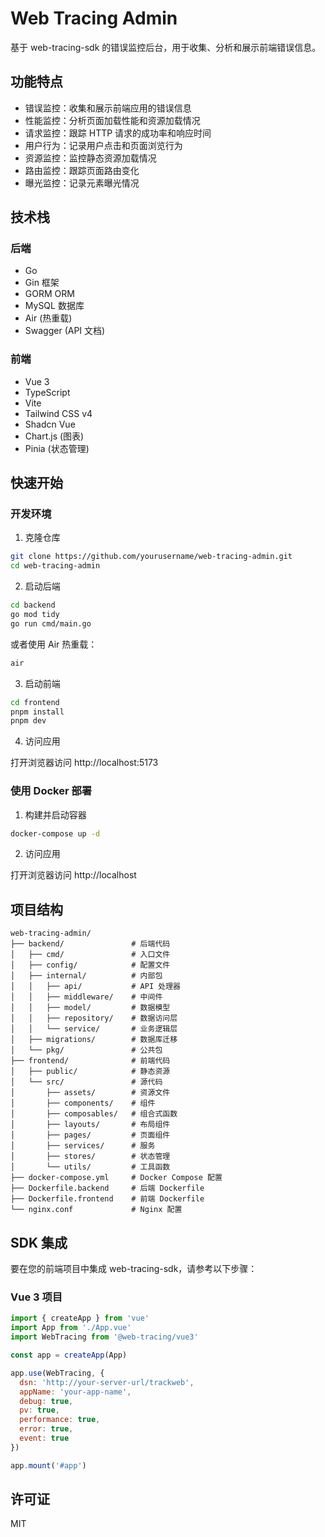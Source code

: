 # Web Tracing Admin

基于 web-tracing-sdk 的错误监控后台，用于收集、分析和展示前端错误信息。

## 功能特点

- 错误监控：收集和展示前端应用的错误信息
- 性能监控：分析页面加载性能和资源加载情况
- 请求监控：跟踪 HTTP 请求的成功率和响应时间
- 用户行为：记录用户点击和页面浏览行为
- 资源监控：监控静态资源加载情况
- 路由监控：跟踪页面路由变化
- 曝光监控：记录元素曝光情况

## 技术栈

### 后端

- Go
- Gin 框架
- GORM ORM
- MySQL 数据库
- Air (热重载)
- Swagger (API 文档)

### 前端

- Vue 3
- TypeScript
- Vite
- Tailwind CSS v4
- Shadcn Vue
- Chart.js (图表)
- Pinia (状态管理)

## 快速开始

### 开发环境

1. 克隆仓库

```bash
git clone https://github.com/yourusername/web-tracing-admin.git
cd web-tracing-admin
```

2. 启动后端

```bash
cd backend
go mod tidy
go run cmd/main.go
```

或者使用 Air 热重载：

```bash
air
```

3. 启动前端

```bash
cd frontend
pnpm install
pnpm dev
```

4. 访问应用

打开浏览器访问 http://localhost:5173

### 使用 Docker 部署

1. 构建并启动容器

```bash
docker-compose up -d
```

2. 访问应用

打开浏览器访问 http://localhost

## 项目结构

```
web-tracing-admin/
├── backend/               # 后端代码
│   ├── cmd/               # 入口文件
│   ├── config/            # 配置文件
│   ├── internal/          # 内部包
│   │   ├── api/           # API 处理器
│   │   ├── middleware/    # 中间件
│   │   ├── model/         # 数据模型
│   │   ├── repository/    # 数据访问层
│   │   └── service/       # 业务逻辑层
│   ├── migrations/        # 数据库迁移
│   └── pkg/               # 公共包
├── frontend/              # 前端代码
│   ├── public/            # 静态资源
│   └── src/               # 源代码
│       ├── assets/        # 资源文件
│       ├── components/    # 组件
│       ├── composables/   # 组合式函数
│       ├── layouts/       # 布局组件
│       ├── pages/         # 页面组件
│       ├── services/      # 服务
│       ├── stores/        # 状态管理
│       └── utils/         # 工具函数
├── docker-compose.yml     # Docker Compose 配置
├── Dockerfile.backend     # 后端 Dockerfile
├── Dockerfile.frontend    # 前端 Dockerfile
└── nginx.conf             # Nginx 配置
```

## SDK 集成

要在您的前端项目中集成 web-tracing-sdk，请参考以下步骤：

### Vue 3 项目

```javascript
import { createApp } from 'vue'
import App from './App.vue'
import WebTracing from '@web-tracing/vue3'

const app = createApp(App)

app.use(WebTracing, {
  dsn: 'http://your-server-url/trackweb',
  appName: 'your-app-name',
  debug: true,
  pv: true,
  performance: true,
  error: true,
  event: true
})

app.mount('#app')
```

## 许可证

MIT
